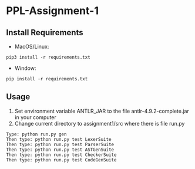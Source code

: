 # PPL-Assignment-1

## Install Requirements

- MacOS/Linux:
```
pip3 install -r requirements.txt
```
- Window:
```
pip install -r requirements.txt
```

## Usage

1.  Set environment variable ANTLR_JAR to the file antlr-4.9.2-complete.jar in your computer
2. Change current directory to assignment1/src where there is file run.py

```
Type: python run.py gen
Then type: python run.py test LexerSuite
Then type: python run.py test ParserSuite
Then type: python run.py test ASTGenSuite
Then type: python run.py test CheckerSuite
Then type: python run.py test CodeGenSuite
```